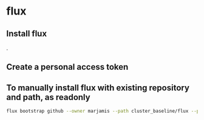 # flux

## Install flux
.

## Create a personal access token

## To manually install flux with existing repository and path, as readonly

```bash
flux bootstrap github --owner marjamis --path cluster_baseline/flux --personal --repository k8s_manifests
```
